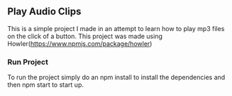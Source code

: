 ## Play Audio Clips

This is a simple project I made in an attempt to learn how to play mp3 files on the click of a button.
This project was made using Howler(https://www.npmjs.com/package/howler)

### Run Project

To run the project simply do an npm install to install the dependencies and then npm start to start up.
